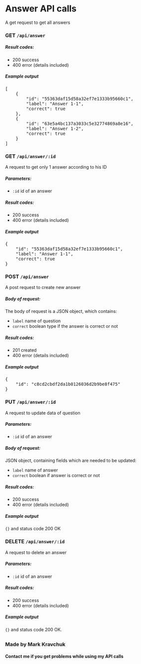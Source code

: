# Answer API calls

A get request to get all answers 

### GET `/api/answer`

##### Result codes:
* 200 success
* 400 error (details included)

##### Example output

<pre>
[
    {
        "id": "55363daf15d58a32ef7e1333b95660c1",
        "label": "Answer 1-1",
        "correct": true
    },
    {
        "id": "63e5a4bc137a3033c5e32774869a8e16",
        "label": "Answer 1-2",
        "correct": true
    }
]
</pre>

### GET `/api/answer/:id`

A request to get only 1 answer according to his ID

##### Parameters:
* `:id` id of an answer

##### Result codes:
* 200 success
* 400 error (details included)

##### Example output

<pre>
{
    "id": "55363daf15d58a32ef7e1333b95660c1",
    "label": "Answer 1-1",
    "correct": true
}
</pre>

### POST `/api/answer`

A post request to create new answer

##### Body of request: 

The body of request is a JSON object, which contains:
* `label` name of question
* `correct` boolean type if the answer is correct or not

##### Result codes:
* 201 created
* 400 error (details included)

##### Example output

<pre>
{
    "id": "c8cd2cbdf2da1b0126036d2b9be8f475"
}
</pre>

### PUT `/api/answer/:id`

A request to update data of question

##### Parameters:
* `:id` id of an answer

##### Body of request: 

JSON object, containing fields which are needed to be updated:
* `label` name of answer
* `correct` boolean if answer is correct or not

##### Result codes:
* 200 success
* 400 error (details included)

##### Example output

`{}` and status code 200 OK

### DELETE `/api/answer/:id`

A request to delete an answer

##### Parameters:
* `:id` id of an answer

##### Result codes:
* 200 success
* 400 error (details included)

##### Example output

`{}` and status code 200 OK.

##
### Made by Mark Kravchuk
#### Contact me if you get problems while using my API calls
